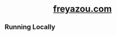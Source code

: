 <div align="center">
    <a href="[https://
Freya-Lee-Zou.github.io](https://freya-lee-zou.github.io/)"><h1 align="center">freyazou.com</h1></a>

</div>


## Running Locally


